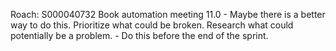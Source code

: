 Roach: S000040732
Book automation meeting
11.0 - Maybe there is a better way to do this. Prioritize what could be broken. Research what could potentially be a problem. - Do this before the end of the sprint.

